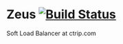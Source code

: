 # Zeus [![Build Status](https://travis-ci.org/ctripcorp/zeus.png?branch=dev)](https://travis-ci.org/ctripcorp/zeus)
Soft Load Balancer at ctrip.com
